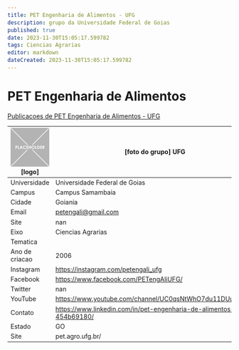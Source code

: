 ```yaml
---
title: PET Engenharia de Alimentos - UFG
description: grupo da Universidade Federal de Goias
published: true
date: 2023-11-30T15:05:17.599782
tags: Ciencias Agrarias
editor: markdown
dateCreated: 2023-11-30T15:05:17.599782
---
```


# PET Engenharia de Alimentos

[Publicacoes de PET Engenharia de Alimentos - UFG](/atividade/147PETEngenhariadeAlimentosUFG/feed)

| ![placeholder.png](/placeholder.png) [logo] | [foto do grupo] UFG         |
| ------------------------------------------- | ------------------------------------------------- |
| Universidade                                | Universidade Federal de Goias      |
| Campus                                      | Campus Samambaia            |
| Cidade                                      | Goiania             |
| Email                                       | petengali@gmail.com             |
| Site                                        | nan              |
| Eixo                                        | Ciencias Agrarias              |
| Tematica                                    |           |
| Ano de criacao                              | 2006        |
| Instagram                                   | https://instagram.com/petengali_ufg         |
| Facebook                                    | https://www.facebook.com/PETengAliUFG/          |
| Twitter                                     | nan           |
| YouTube                                     | https://www.youtube.com/channel/UC0qsNtWhO7du11DUufKy_YQ           |
| Contato                                     | https://www.linkedin.com/in/pet-engenharia-de-alimentos-454b69180/         |
| Estado                                      |  GO            |
| Site                                        | pet.agro.ufg.br/ |

